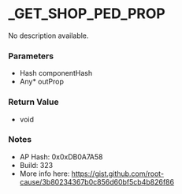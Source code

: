 # _GET_SHOP_PED_PROP

No description available.

### Parameters
* Hash componentHash
* Any* outProp

### Return Value
* void

### Notes
* AP Hash: 0x0xDB0A7A58
* Build: 323
* More info here: https://gist.github.com/root-cause/3b80234367b0c856d60bf5cb4b826f86

